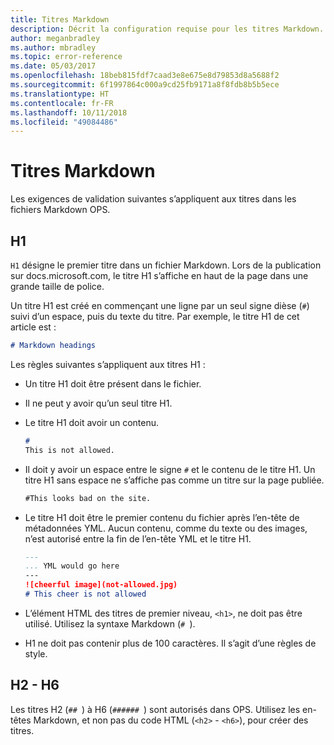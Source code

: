 ```yaml
---
title: Titres Markdown
description: Décrit la configuration requise pour les titres Markdown.
author: meganbradley
ms.author: mbradley
ms.topic: error-reference
ms.date: 05/03/2017
ms.openlocfilehash: 18beb815fdf7caad3e8e675e8d79853d8a5688f2
ms.sourcegitcommit: 6f1997864c000a9cd25fb9171a8f8fdb8b5b5ece
ms.translationtype: HT
ms.contentlocale: fr-FR
ms.lasthandoff: 10/11/2018
ms.locfileid: "49084486"
---
```

# <a name="markdown-headings"></a>Titres Markdown

Les exigences de validation suivantes s’appliquent aux titres dans les fichiers Markdown OPS.

## <a name="h1"></a>H1

`H1` désigne le premier titre dans un fichier Markdown. Lors de la publication sur docs.microsoft.com, le titre H1 s’affiche en haut de la page dans une grande taille de police.

Un titre H1 est créé en commençant une ligne par un seul signe dièse (`#`) suivi d’un espace, puis du texte du titre. Par exemple, le titre H1 de cet article est :

```md
# Markdown headings
```

Les règles suivantes s’appliquent aux titres H1 :

- Un titre H1 doit être présent dans le fichier.
- Il ne peut y avoir qu’un seul titre H1.
- Le titre H1 doit avoir un contenu.

  ```markdown
  # 
  This is not allowed.
  ```
- Il doit y avoir un espace entre le signe `#` et le contenu de le titre H1. Un titre H1 sans espace ne s’affiche pas comme un titre sur la page publiée.

  ```markdown
  #This looks bad on the site.
  ```
- Le titre H1 doit être le premier contenu du fichier après l’en-tête de métadonnées YML. Aucun contenu, comme du texte ou des images, n’est autorisé entre la fin de l’en-tête YML et le titre H1.

  ```markdown
  ---
  ... YML would go here
  ---
  ![cheerful image](not-allowed.jpg)
  # This cheer is not allowed
  ```
- L’élément HTML des titres de premier niveau, `<h1>`, ne doit pas être utilisé. Utilisez la syntaxe Markdown (`# `).
- H1 ne doit pas contenir plus de 100 caractères. Il s’agit d’une règles de style.

## <a name="h2---h6"></a>H2 - H6

Les titres H2 (`## `) à H6 (`###### `) sont autorisés dans OPS. Utilisez les en-têtes Markdown, et non pas du code HTML (`<h2>` - `<h6>`), pour créer des titres.
